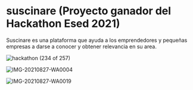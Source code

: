 # suscinare (Proyecto ganador del Hackathon Esed 2021)

Suscinare es una plataforma que ayuda a los emprendedores y pequeñas empresas a darse a conocer y obtener relevancia en su area.

![hackathon (234 of 257)](https://user-images.githubusercontent.com/61896147/138571693-25df805c-cd33-4a10-9ee8-c4cdb80900af.jpg)

![IMG-20210827-WA0004](https://user-images.githubusercontent.com/61896147/138571696-6949f0a1-93af-4320-bf18-285b325ae320.jpg)

![IMG-20210827-WA0019](https://user-images.githubusercontent.com/61896147/138571736-f3b26378-6864-451d-93f3-54e43fc188b7.jpg)
